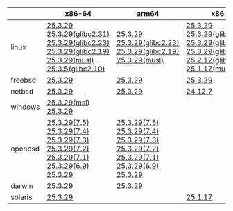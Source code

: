 ||x86-64|arm64|x86|armv7|ppc64le|armel|
| --- | --- | --- | --- | --- | --- | --- |
|linux|[25.3.29](https://github.com/roswell/sbcl_head/releases/download/25.3.29/sbcl-25.3.29-x86-64-linux-binary.tar.bz2)<br />[25.3.29(glibc2.31)](https://github.com/roswell/sbcl_head/releases/download/25.3.29/sbcl-25.3.29-x86-64-linux-glibc2.31-binary.tar.bz2)<br />[25.3.29(glibc2.23)](https://github.com/roswell/sbcl_head/releases/download/25.3.29/sbcl-25.3.29-x86-64-linux-glibc2.23-binary.tar.bz2)<br />[25.3.29(glibc2.19)](https://github.com/roswell/sbcl_head/releases/download/25.3.29/sbcl-25.3.29-x86-64-linux-glibc2.19-binary.tar.bz2)<br />[25.3.29(musl)](https://github.com/roswell/sbcl_head/releases/download/25.3.29/sbcl-25.3.29-x86-64-linux-musl-binary.tar.bz2)<br />[25.3.5(glibc2.10)](https://github.com/roswell/sbcl_head/releases/download/25.3.5/sbcl-25.3.5-x86-64-linux-glibc2.10-binary.tar.bz2)<br />|[25.3.29](https://github.com/roswell/sbcl_head/releases/download/25.3.29/sbcl-25.3.29-arm64-linux-binary.tar.bz2)<br />[25.3.29(glibc2.23)](https://github.com/roswell/sbcl_head/releases/download/25.3.29/sbcl-25.3.29-arm64-linux-glibc2.23-binary.tar.bz2)<br />[25.3.29(glibc2.19)](https://github.com/roswell/sbcl_head/releases/download/25.3.29/sbcl-25.3.29-arm64-linux-glibc2.19-binary.tar.bz2)<br />[25.3.29(musl)](https://github.com/roswell/sbcl_head/releases/download/25.3.29/sbcl-25.3.29-arm64-linux-musl-binary.tar.bz2)<br />|[25.3.29](https://github.com/roswell/sbcl_head/releases/download/25.3.29/sbcl-25.3.29-x86-linux-binary.tar.bz2)<br />[25.3.29(glibc2.31)](https://github.com/roswell/sbcl_head/releases/download/25.3.29/sbcl-25.3.29-x86-linux-glibc2.31-binary.tar.bz2)<br />[25.3.29(glibc2.23)](https://github.com/roswell/sbcl_head/releases/download/25.3.29/sbcl-25.3.29-x86-linux-glibc2.23-binary.tar.bz2)<br />[25.3.29(glibc2.19)](https://github.com/roswell/sbcl_head/releases/download/25.3.29/sbcl-25.3.29-x86-linux-glibc2.19-binary.tar.bz2)<br />[25.2.12(glibc2.10)](https://github.com/roswell/sbcl_head/releases/download/25.2.12/sbcl-25.2.12-x86-linux-glibc2.10-binary.tar.bz2)<br />[25.1.17(musl)](https://github.com/roswell/sbcl_head/releases/download/25.1.17/sbcl-25.1.17-x86-linux-musl-binary.tar.bz2)<br />|[25.3.29](https://github.com/roswell/sbcl_head/releases/download/25.3.29/sbcl-25.3.29-armv7-linux-binary.tar.bz2)<br />|[25.3.29](https://github.com/roswell/sbcl_head/releases/download/25.3.29/sbcl-25.3.29-ppc64le-linux-binary.tar.bz2)<br />[25.3.29(glibc2.23)](https://github.com/roswell/sbcl_head/releases/download/25.3.29/sbcl-25.3.29-ppc64le-linux-glibc2.23-binary.tar.bz2)<br />[25.3.29(glibc2.19)](https://github.com/roswell/sbcl_head/releases/download/25.3.29/sbcl-25.3.29-ppc64le-linux-glibc2.19-binary.tar.bz2)<br />|[25.1.17](https://github.com/roswell/sbcl_head/releases/download/25.1.17/sbcl-25.1.17-armel-linux-binary.tar.bz2)<br />|
|freebsd|[25.3.29](https://github.com/roswell/sbcl_head/releases/download/25.3.29/sbcl-25.3.29-x86-64-freebsd-binary.tar.bz2)<br />|[25.3.29](https://github.com/roswell/sbcl_head/releases/download/25.3.29/sbcl-25.3.29-arm64-freebsd-binary.tar.bz2)<br />|[25.3.29](https://github.com/roswell/sbcl_head/releases/download/25.3.29/sbcl-25.3.29-x86-freebsd-binary.tar.bz2)<br />||||
|netbsd|[25.3.29](https://github.com/roswell/sbcl_head/releases/download/25.3.29/sbcl-25.3.29-x86-64-netbsd-binary.tar.bz2)<br />|[25.3.29](https://github.com/roswell/sbcl_head/releases/download/25.3.29/sbcl-25.3.29-arm64-netbsd-binary.tar.bz2)<br />|[24.12.7](https://github.com/roswell/sbcl_head/releases/download/24.12.7/sbcl-24.12.7-x86-netbsd-binary.tar.bz2)<br />||||
|windows|[25.3.29(msi)](https://github.com/roswell/sbcl_head/releases/download/25.3.29/sbcl-25.3.29-x86-64-windows-binary.msi)<br />[25.3.29](https://github.com/roswell/sbcl_head/releases/download/25.3.29/sbcl-25.3.29-x86-64-windows-binary.tar.bz2)<br />||||||
|openbsd|[25.3.29(7.5)](https://github.com/roswell/sbcl_head/releases/download/25.3.29/sbcl-25.3.29-x86-64-openbsd-7.5-binary.tar.bz2)<br />[25.3.29(7.4)](https://github.com/roswell/sbcl_head/releases/download/25.3.29/sbcl-25.3.29-x86-64-openbsd-7.4-binary.tar.bz2)<br />[25.3.29(7.3)](https://github.com/roswell/sbcl_head/releases/download/25.3.29/sbcl-25.3.29-x86-64-openbsd-7.3-binary.tar.bz2)<br />[25.3.29(7.2)](https://github.com/roswell/sbcl_head/releases/download/25.3.29/sbcl-25.3.29-x86-64-openbsd-7.2-binary.tar.bz2)<br />[25.3.29(7.1)](https://github.com/roswell/sbcl_head/releases/download/25.3.29/sbcl-25.3.29-x86-64-openbsd-7.1-binary.tar.bz2)<br />[25.3.29(6.9)](https://github.com/roswell/sbcl_head/releases/download/25.3.29/sbcl-25.3.29-x86-64-openbsd-6.9-binary.tar.bz2)<br />[25.3.29](https://github.com/roswell/sbcl_head/releases/download/25.3.29/sbcl-25.3.29-x86-64-openbsd-binary.tar.bz2)<br />|[25.3.29(7.5)](https://github.com/roswell/sbcl_head/releases/download/25.3.29/sbcl-25.3.29-arm64-openbsd-7.5-binary.tar.bz2)<br />[25.3.29(7.4)](https://github.com/roswell/sbcl_head/releases/download/25.3.29/sbcl-25.3.29-arm64-openbsd-7.4-binary.tar.bz2)<br />[25.3.29(7.3)](https://github.com/roswell/sbcl_head/releases/download/25.3.29/sbcl-25.3.29-arm64-openbsd-7.3-binary.tar.bz2)<br />[25.3.29(7.2)](https://github.com/roswell/sbcl_head/releases/download/25.3.29/sbcl-25.3.29-arm64-openbsd-7.2-binary.tar.bz2)<br />[25.3.29(7.1)](https://github.com/roswell/sbcl_head/releases/download/25.3.29/sbcl-25.3.29-arm64-openbsd-7.1-binary.tar.bz2)<br />[25.3.29(6.9)](https://github.com/roswell/sbcl_head/releases/download/25.3.29/sbcl-25.3.29-arm64-openbsd-6.9-binary.tar.bz2)<br />[25.3.29](https://github.com/roswell/sbcl_head/releases/download/25.3.29/sbcl-25.3.29-arm64-openbsd-binary.tar.bz2)<br />|||||
|darwin|[25.3.29](https://github.com/roswell/sbcl_head/releases/download/25.3.29/sbcl-25.3.29-x86-64-darwin-binary.tar.bz2)<br />|[25.3.29](https://github.com/roswell/sbcl_head/releases/download/25.3.29/sbcl-25.3.29-arm64-darwin-binary.tar.bz2)<br />|||||
|solaris|[25.3.29](https://github.com/roswell/sbcl_head/releases/download/25.3.29/sbcl-25.3.29-x86-64-solaris-binary.tar.bz2)<br />||[25.1.17](https://github.com/roswell/sbcl_head/releases/download/25.1.17/sbcl-25.1.17-x86-solaris-binary.tar.bz2)<br />||||
